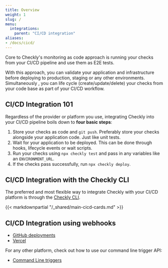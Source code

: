 ```yaml
---
title: Overview
weight: 1
slug: /
menu:
  integrations:
    parent: "CI/CD integration"
aliases:
- /docs/cicd/
---
```


Core to Checkly's monitoring as code approach is running your checks from your CI/CD pipeline and use them as E2E tests.

With this approach, you can validate your application and infrastructure before deploying to production, staging or any other environments.
Simultaneously , you can life cycle (create/update/delete) your checks from your code base as part of your CI/CD workflow.

## CI/CD Integration 101

Regardless of the provider or platform you use, integrating Checkly into your CI/CD pipeline boils down to **four basic steps**:

1. Store your checks as code and `git push`. Preferably store your checks alongside your application code. Just like unit tests.
2. Wait for your application to be deployed. This can be done through hooks, lifecycle events or wait scripts.
3. Run your checks using `npx checkly test` and pass in any variables like an `ENVIRONMENT_URL`.
4. If the checks pass successfully, run `npx checkly deploy`.


## CI/CD Integration with the Checkly CLI

The preferred and most flexible way to integrate Checkly with your CI/CD platform is through the [Checkly CLI](/docs/cli).

{{< markdownpartial "/_shared/main-cicd-cards.md" >}}

## CI/CD Integration using webhooks

- [GitHub deployments](/docs/cicd/github/)
- [Vercel](/docs/cicd/vercel/)

For any other platform, check out how to use our command line trigger API:

- [Command Line triggers](/docs/cicd/triggers/)
